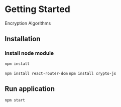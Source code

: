 # Getting Started

Encryption Algorithms

## Installation

### Install node module
`npm install`

`npm install react-router-dom`
`npm install crypto-js`

## Run application
`npm start`
